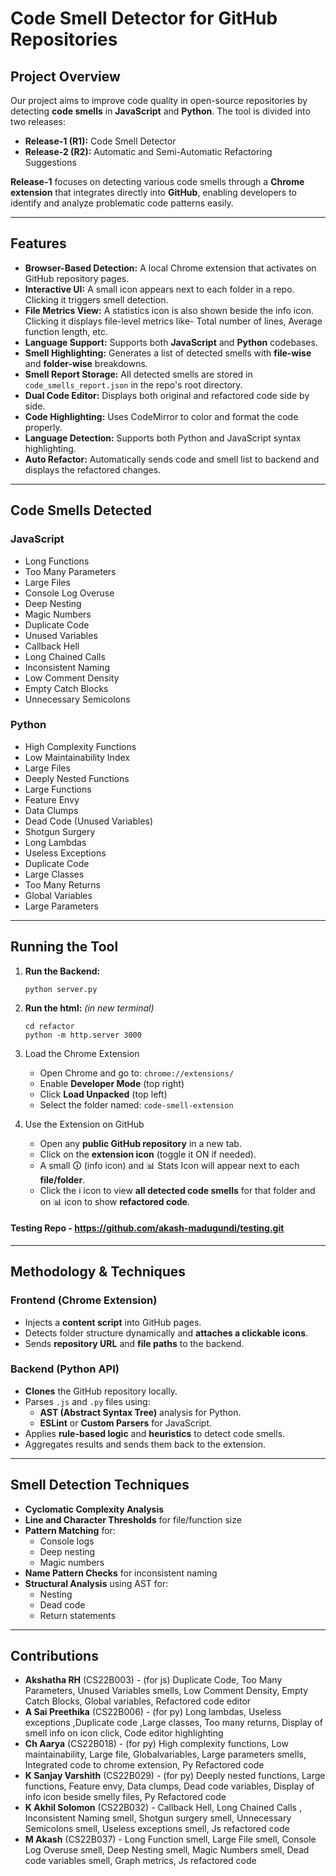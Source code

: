 # Code Smell Detector for GitHub Repositories

## Project Overview
Our project aims to improve code quality in open-source repositories by detecting **code smells** in **JavaScript** and **Python**. The tool is divided into two releases:

- **Release-1 (R1):** Code Smell Detector  
- **Release-2 (R2):** Automatic and Semi-Automatic Refactoring Suggestions

**Release-1** focuses on detecting various code smells through a **Chrome extension** that integrates directly into **GitHub**, enabling developers to identify and analyze problematic code patterns easily.

---

## Features

- **Browser-Based Detection:** A local Chrome extension that activates on GitHub repository pages.
- **Interactive UI:** A small icon appears next to each folder in a repo. Clicking it triggers smell detection.
- **File Metrics View:** A statistics icon is also shown beside the info icon. Clicking it displays file-level metrics like- Total number of lines, Average function length, etc.
- **Language Support:** Supports both **JavaScript** and **Python** codebases.
- **Smell Highlighting:** Generates a list of detected smells with **file-wise** and **folder-wise** breakdowns.
- **Smell Report Storage:** All detected smells are stored in `code_smells_report.json` in the repo's root directory.
- **Dual Code Editor:** Displays both original and refactored code side by side.
- **Code Highlighting:** Uses CodeMirror to color and format the code properly.
- **Language Detection:** Supports both Python and JavaScript syntax highlighting.
- **Auto Refactor:** Automatically sends code and smell list to backend and displays the refactored changes.
---

## Code Smells Detected

### JavaScript
- Long Functions  
- Too Many Parameters  
- Large Files  
- Console Log Overuse  
- Deep Nesting  
- Magic Numbers  
- Duplicate Code  
- Unused Variables  
- Callback Hell  
- Long Chained Calls  
- Inconsistent Naming  
- Low Comment Density  
- Empty Catch Blocks  
- Unnecessary Semicolons  

### Python
- High Complexity Functions  
- Low Maintainability Index  
- Large Files  
- Deeply Nested Functions  
- Large Functions  
- Feature Envy  
- Data Clumps  
- Dead Code (Unused Variables)  
- Shotgun Surgery  
- Long Lambdas
- Useless Exceptions  
- Duplicate Code  
- Large Classes  
- Too Many Returns  
- Global Variables  
- Large Parameters  

---

## Running the Tool

1. **Run the Backend:**
   ```
   python server.py
   ```
2. **Run the html:** *(in new terminal)*
   ```
   cd refactor
   python -m http.server 3000
   ```
3.  Load the Chrome Extension
    - Open Chrome and go to: `chrome://extensions/`
    - Enable **Developer Mode** (top right)
    - Click **Load Unpacked** (top left)
    - Select the folder named: `code-smell-extension`

4. Use the Extension on GitHub
    - Open any **public GitHub repository** in a new tab.
    - Click on the **extension icon** (toggle it ON if needed).
    - A small 🛈 (info icon) and 📊 Stats Icon will appear next to each **file/folder**.
    - Click the i icon to view **all detected code smells** for that folder and on 📊 icon to show **refactored code**.

#### Testing Repo - https://github.com/akash-madugundi/testing.git
---

## Methodology & Techniques

### Frontend (Chrome Extension)

- Injects a **content script** into GitHub pages.
- Detects folder structure dynamically and **attaches a clickable icons**.
- Sends **repository URL** and **file paths** to the backend.

### Backend (Python API)

- **Clones** the GitHub repository locally.
- Parses `.js` and `.py` files using:
  - **AST (Abstract Syntax Tree)** analysis for Python.
  - **ESLint** or **Custom Parsers** for JavaScript.
- Applies **rule-based logic** and **heuristics** to detect code smells.
- Aggregates results and sends them back to the extension.

---

## Smell Detection Techniques

- **Cyclomatic Complexity Analysis**
- **Line and Character Thresholds** for file/function size
- **Pattern Matching** for:
  - Console logs
  - Deep nesting
  - Magic numbers
- **Name Pattern Checks** for inconsistent naming
- **Structural Analysis** using AST for:
  - Nesting
  - Dead code
  - Return statements

---

## Contributions

- **Akshatha RH** (CS22B003) - (for js)  Duplicate Code, Too Many Parameters, Unused Variables smells, Low Comment Density, Empty Catch Blocks, Global variables, Refactored code editor
- **A Sai Preethika** (CS22B006) - (for py) Long lambdas, Useless exceptions ,Duplicate code ,Large classes, Too many returns, Display of smell info on icon click, Code editor highlighting
- **Ch Aarya** (CS22B018) - (for py) High complexity functions, Low maintainability, Large file, Globalvariables, Large parameters smells, Integrated code to chrome extension, Py Refactored code
- **K Sanjay Varshith** (CS22B029) - (for py)  Deeply nested functions, Large functions, Feature envy, Data clumps, Dead code variables, Display of info icon beside smelly files, Py Refactored code
- **K Akhil Solomon** (CS22B032) - Callback Hell, Long Chained Calls , Inconsistent Naming smell, Shotgun surgery smell, Unnecessary Semicolons smell,  Useless exceptions smell, Js refactored code
- **M Akash** (CS22B037) -  Long Function smell, Large File smell, Console Log Overuse smell, Deep Nesting smell, Magic Numbers smell, Dead code variables smell, Graph metrics, Js refactored code
